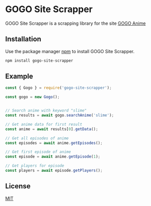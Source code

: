 # GOGO Site Scrapper

GOGO Site Scrapper is a scrapping library for the site [GOGO Anime](https://gogoanime.pe/)

## Installation

Use the package manager [npm](https://pip.pypa.io/en/stable/) to install GOGO Site Scrapper.

```bash
npm install gogo-site-scrapper
```

## Example

```javascript
const { Gogo } = require('gogo-site-scrapper');

const gogo = new Gogo();


// Search anime with keyword "slime"
const results = await gogo.searchAnime('slime');

// Get anime data for first result
const anime = await results[0].getData();

// Get all episodes of anime
const episodes = await anime.getEpisodes();

// Get first episode of anime
const episode = await anime.getEpisode(1);

// Get players for episode
const players = await episode.getPlayers();
```

## License
[MIT](https://choosealicense.com/licenses/mit/)
